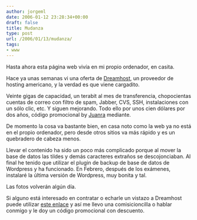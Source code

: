 ```yaml
---
author: jorgeml
date: 2006-01-12 23:28:34+00:00
draft: false
title: Mudanza
type: post
url: /2006/01/13/mudanza/
tags:
- www
---
```


Hasta ahora esta página web vivía en mi propio ordenador, en casita.

Hace ya unas semanas vi una oferta de [Dreamhost](http://www.dreamhost.com/rewards.cgi?jorgeml), un proveedor de hosting americano, y la verdad es que viene cargadito.

Veinte gigas de capacidad, un terabit al mes de transferencia, chopocientas cuentas de correo con filtro de spam, Jabber, CVS, SSH, instalaciones con un sólo clic, etc. Y siguen mejorando. Todo ello por unos cien dólares por dos años, código promocional by [Juanra](http://www.juanramartin.com) mediante.

De momento la cosa va bastante bien, en casa noto como la web ya no está en el propio ordenador, pero desde otros sitios va más rápido y es un quebradero de cabeza menos.

Llevar el contenido ha sido un poco más complicado porque al mover la base de datos las tildes y demás caracteres extraños se descojonciaban. Al final he tenido que utilizar el plugin de backup de base de datos de Wordpress y ha funcionado. En Febrero, después de los exámenes, instalaré la última versión de Wordpress, muy bonita y tal.

Las fotos volverán algún día.

Si alguno está interesado en contratar o echarle un vistazo a Dreamhost puede utilizar [este enlace](http://www.dreamhost.com/rewards.cgi?jorgeml) y así me llevo una comisicioncilla o hablar conmigo y le doy un código promocional con descuento.
